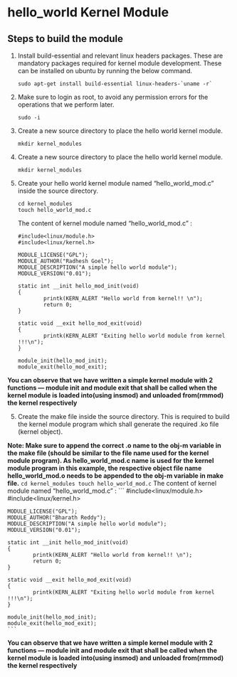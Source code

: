 # hello_world Kernel Module
## Steps to build the module

1. Install build-essential and relevant linux headers packages. These are mandatory packages required for kernel module development. These can be installed on ubuntu by running the below command.
   ```
   sudo apt-get install build-essential linux-headers-`uname -r`
   ```
   
2. Make sure to login as root, to avoid any permission errors for the operations that we perform later.
   ```
   sudo -i
   ```
   
3. Create a new source directory to place the hello world kernel module.
   ```
   mkdir kernel_modules
   ```
   
4. Create a new source directory to place the hello world kernel module.
   ```
   mkdir kernel_modules
   ```
   
5.  Create your hello world kernel module named “hello_world_mod.c” inside the source directory.
    ```
    cd kernel_modules
    touch hello_world_mod.c
    ```
    The content of kernel module named “hello_world_mod.c” :
    ```
    #include<linux/module.h>
    #include<linux/kernel.h>
       
    MODULE_LICENSE("GPL");
    MODULE_AUTHOR("Radhesh Goel");
    MODULE_DESCRIPTION("A simple hello world module");
    MODULE_VERSION("0.01");
    
    static int __init hello_mod_init(void)
    {
            printk(KERN_ALERT "Hello world from kernel!! \n");
            return 0;
    }
    
    static void __exit hello_mod_exit(void)
    {
            printk(KERN_ALERT "Exiting hello world module from kernel !!!\n");
    }
   
    module_init(hello_mod_init);
    module_exit(hello_mod_exit);
    ```
   **You can observe that we have written a simple kernel module with 2 functions — module init and module exit that shall be called when the kernel module is loaded into(using insmod) and unloaded     from(rmmod) the kernel respectively**
   
5.  Create the make file inside the source directory. This is required to build the kernel module program which shall generate the required .ko file (kernel object).
    
   **Note: Make sure to append the correct .o name to the obj-m variable in the make file (should be similar to the file name used for the kernel module program). As hello_world_mod.c name is used for the kernel module program in this example, the respective object file name hello_world_mod.o needs to be appended to the obj-m variable in make file.**
    ```
    cd kernel_modules
    touch hello_world_mod.c
    ```
    The content of kernel module named “hello_world_mod.c” :
    ```
    #include<linux/module.h>
    #include<linux/kernel.h>
       
    MODULE_LICENSE("GPL");
    MODULE_AUTHOR("Bharath Reddy");
    MODULE_DESCRIPTION("A simple hello world module");
    MODULE_VERSION("0.01");
    
    static int __init hello_mod_init(void)
    {
            printk(KERN_ALERT "Hello world from kernel!! \n");
            return 0;
    }
    
    static void __exit hello_mod_exit(void)
    {
            printk(KERN_ALERT "Exiting hello world module from kernel !!!\n");
    }
   
    module_init(hello_mod_init);
    module_exit(hello_mod_exit);
    ```
   **You can observe that we have written a simple kernel module with 2 functions — module init and module exit that shall be called when the kernel module is loaded into(using insmod) and unloaded     from(rmmod) the kernel respectively**
